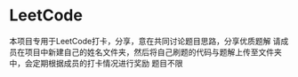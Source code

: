 # LeetCode

本项目专用于LeetCode打卡，分享，意在共同讨论题目思路，分享优质题解
请成员在项目中新建自己的姓名文件夹，然后将自己刷题的代码与题解上传至文件夹中，会定期根据成员的打卡情况进行奖励
题目不限